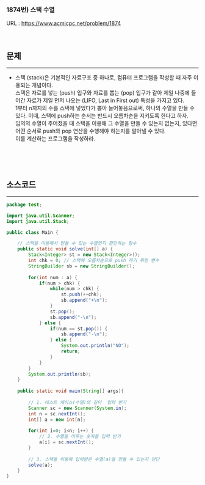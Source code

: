 ### 1874번) 스택 수열
URL : <https://www.acmicpc.net/problem/1874>

</br>

## 문제
* * *
* 스택 (stack)은 기본적인 자료구조 중 하나로, 컴퓨터 프로그램을 작성할 때 자주 이용되는 개념이다.</br>
스택은 자료를 넣는 (push) 입구와 자료를 뽑는 (pop) 입구가 같아 제일 나중에 들어간 자료가 제일 먼저 나오는 (LIFO, Last in First out) 특성을 가지고 있다.</br>
1부터 n까지의 수를 스택에 넣었다가 뽑아 늘어놓음으로써, 하나의 수열을 만들 수 있다. 이때, 스택에 push하는 순서는 반드시 오름차순을 지키도록 한다고 하자.</br>
임의의 수열이 주어졌을 때 스택을 이용해 그 수열을 만들 수 있는지 없는지, 있다면 어떤 순서로 push와 pop 연산을 수행해야 하는지를 알아낼 수 있다.</br>
이를 계산하는 프로그램을 작성하라.

</br></br></br>

## 소스코드
* * *

````java
package test;

import java.util.Scanner;
import java.util.Stack;

public class Main {

	// 스택을 이용해서 만들 수 있는 수열인지 판단하는 함수
	public static void solve(int[] a) {
		Stack<Integer> st = new Stack<Integer>();
		int chk = 0; // 스택에 오름차순으로 push 하기 위한 변수
		StringBuilder sb = new StringBuilder();
		
		for(int num : a) {
			if(num > chk) {
				while(num > chk) {
					st.push(++chk);
					sb.append("+\n");
				}
				st.pop();
				sb.append("-\n");
			} else {
				if(num == st.pop()) {
					sb.append("-\n");
				} else {
					System.out.println("NO");
					return;
				}
			}
		}
		System.out.println(sb);
	}
	
	public static void main(String[] args){
		
		// 1. 테스트 케이스(수열)의 길이  입력 받기
		Scanner sc = new Scanner(System.in);
		int n = sc.nextInt();
		int[] a = new int[n];
		
		for(int i=0; i<n; i++) {
			// 2. 수열을 이루는 숫자들 입력 받기
			a[i] = sc.nextInt();
		}
		
		// 3. 스택을 이용해 입력받은 수열(a)을 만들 수 있는지 판단
		solve(a);
	}
}
````
